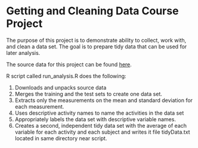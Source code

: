 Getting and Cleaning Data Course Project
==================

The purpose of this project is to demonstrate ability to collect, work with, and clean a data set. The goal is to prepare tidy data that can be used for later analysis.

The source data for this project can be found [here](https://d396qusza40orc.cloudfront.net/getdata%2Fprojectfiles%2FUCI%20HAR%20Dataset.zip).

R script called run_analysis.R does the following:

1. Downloads and unpacks source data
1. Merges the training and the test sets to create one data set.
1. Extracts only the measurements on the mean and standard deviation for each measurement. 
1. Uses descriptive activity names to name the activities in the data set
1. Appropriately labels the data set with descriptive variable names. 
1. Creates a second, independent tidy data set with the average of each variable for each activity and each subject and writes it file tidyData.txt located in same directory near script. 
